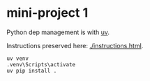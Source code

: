 # mini-project 1

Python dep management is with [uv](https://github.com/astral-sh/uv).

Instructions preserved here: [./instructions.html](./instructions.html).

```
uv venv
.venv\Scripts\activate
uv pip install .
```